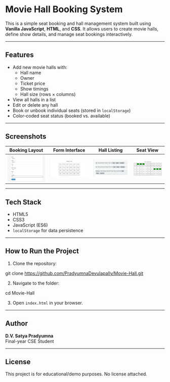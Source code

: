 # Movie Hall Booking System

This is a simple seat booking and hall management system built using **Vanilla JavaScript**, **HTML**, and **CSS**. It allows users to create movie halls, define show details, and manage seat bookings interactively.

---

## Features

- Add new movie halls with:
  - Hall name
  - Owner
  - Ticket price
  - Show timings
  - Hall size (rows × columns)
- View all halls in a list
- Edit or delete any hall
- Book or unbook individual seats (stored in `localStorage`)
- Color-coded seat status (booked vs. available)

---

## Screenshots

| Booking Layout | Form Interface | Hall Listing | Seat View |
|----------------|----------------|--------------|-----------|
| ![](images/screenshot1.png) | ![](images/screenshot2.png) | ![](images/screenshot3.png) | ![](images/screenshot4.png) |

---

## Tech Stack

- HTML5
- CSS3
- JavaScript (ES6)
- `localStorage` for data persistence

---

## How to Run the Project

1. Clone the repository:

  git clone https://github.com/PradyumnaDevulapally/Movie-Hall.git


2. Navigate to the folder:

  cd Movie-Hall


3. Open `index.html` in your browser.

---

## Author

**D.V. Satya Pradyumna**  
Final-year CSE Student

---

## License

This project is for educational/demo purposes. No license attached.
